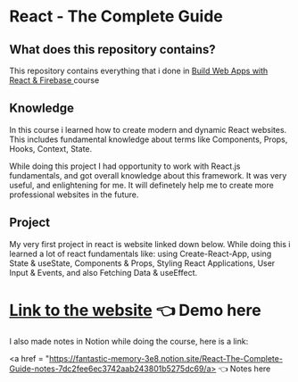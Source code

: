 # React - The Complete Guide
 
## What does this repository contains?</h2>

This repository contains everything that i done in <a href="https://www.udemy.com/course/build-web-apps-with-react-firebase/">Build Web Apps with React & Firebase
</a>course

## Knowledge

In this course i learned how to create modern and dynamic React websites. This includes fundamental knowledge about terms like Components, Props, Hooks, Context, State.

While doing this project I had opportunity to work with React.js fundamentals, and got overall knowledge about this framework. It was very useful, and enlightening for me. It will definetely help me to create more professional websites in the future.

## Project
My very first project in react is website linked down below. While doing this i learned a lot of react fundamentals like: using Create-React-App, using State & useState, Components & Props, Styling React Applications, User Input & Events, and also Fetching Data & useEffect.

# <a href = "https://6410d03bcd349014c9c6dfe2--relaxed-bavarois-623a12.netlify.app">Link to the website</a> 👈 Demo here

I also made notes in Notion while doing the course, here is a link:

<a href = "https://fantastic-memory-3e8.notion.site/React-The-Complete-Guide-notes-7dc2fee6ec3742aab243801b5275dc69/a> 👈 Notes here
